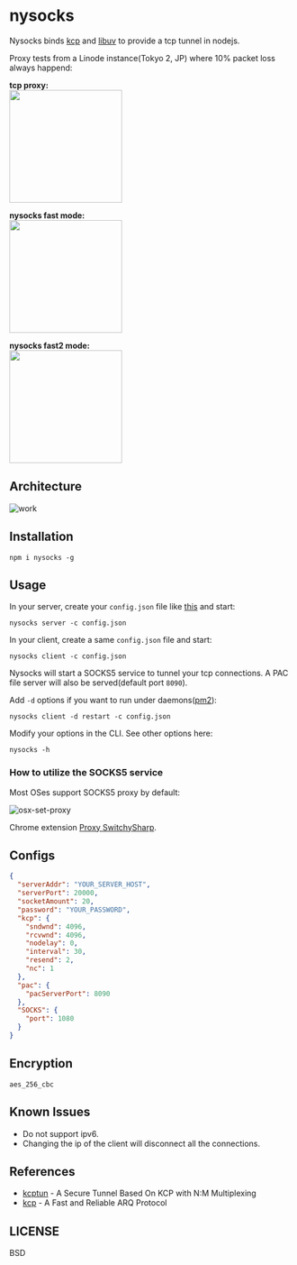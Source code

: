 # nysocks

Nysocks binds [kcp](https://github.com/skywind3000/kcp) and [libuv](https://github.com/libuv/libuv) to provide a tcp tunnel in nodejs.

Proxy tests from a Linode instance(Tokyo 2, JP) where 10% packet loss always happend:

**tcp proxy:**
<br/>
<img src="https://cdn.rawgit.com/oyyd/nysocks/fa173e5c/imgs/tcp.png" style="height: 200px"/>

**nysocks fast mode:**
<br/>
<img src="https://cdn.rawgit.com/oyyd/nysocks/fa173e5c/imgs/fast.png" style="height: 200px"/>

**nysocks fast2 mode:**
<br/>
<img src="https://cdn.rawgit.com/oyyd/nysocks/fa173e5c/imgs/fast2.png" style="height: 200px"/>

## Architecture

![work](https://cdn.rawgit.com/oyyd/nysocks/fa173e5c/imgs/work.png)

## Installation

```
npm i nysocks -g
```

## Usage

In your server, create your `config.json` file like [this](#config) and start:

```
nysocks server -c config.json
```

In your client, create a same `config.json` file and start:

```
nysocks client -c config.json
```

Nysocks will start a SOCKS5 service to tunnel your tcp connections. A PAC file server will also be served(default port `8090`).

Add `-d` options if you want to run under daemons([pm2](http://pm2.keymetrics.io/)):

```
nysocks client -d restart -c config.json
```

Modify your options in the CLI. See other options here:

```
nysocks -h
```

### How to utilize the SOCKS5 service

Most OSes support SOCKS5 proxy by default:

![osx-set-proxy](https://cdn.comparitech.com/wp-content/uploads/2017/01/MacOS-Set-proxy.png)

Chrome extension [Proxy SwitchySharp](https://chrome.google.com/webstore/detail/proxy-switchysharp/dpplabbmogkhghncfbfdeeokoefdjegm).

## Configs

```json
{
  "serverAddr": "YOUR_SERVER_HOST",
  "serverPort": 20000,
  "socketAmount": 20,
  "password": "YOUR_PASSWORD",
  "kcp": {
    "sndwnd": 4096,
    "rcvwnd": 4096,
    "nodelay": 0,
    "interval": 30,
    "resend": 2,
    "nc": 1
  },
  "pac": {
    "pacServerPort": 8090
  },
  "SOCKS": {
    "port": 1080
  }
}
```

## Encryption

`aes_256_cbc`

## Known Issues

- Do not support ipv6.
- Changing the ip of the client will disconnect all the connections.

## References

- [kcptun](https://github.com/xtaci/kcptun) - A Secure Tunnel Based On KCP with N:M Multiplexing
- [kcp](https://github.com/skywind3000/kcp) - A Fast and Reliable ARQ Protocol

## LICENSE

BSD

